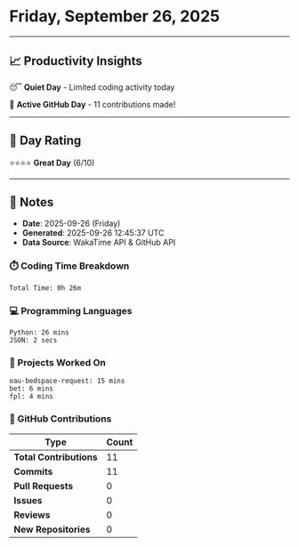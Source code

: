 # Friday, September 26, 2025

---

## 📈 Productivity Insights

😴 **Quiet Day** - Limited coding activity today

🚀 **Active GitHub Day** - 11 contributions made!

---

## 🎯 Day Rating

⭐⭐⭐⭐ **Great Day** (6/10)

---

## 📝 Notes

- **Date**: 2025-09-26 (Friday)
- **Generated**: 2025-09-26 12:45:37 UTC
- **Data Source**: WakaTime API & GitHub API


### ⏱️ Coding Time Breakdown

```
Total Time: 0h 26m
```

### 💻 Programming Languages

```
Python: 26 mins
JSON: 2 secs
```

### 📂 Projects Worked On

```
oau-bedspace-request: 15 mins
bet: 6 mins
fpl: 4 mins

```


### 🐙 GitHub Contributions

| Type | Count |
|------|-------|
| **Total Contributions** | 11 |
| **Commits** | 11 |
| **Pull Requests** | 0 |
| **Issues** | 0 |
| **Reviews** | 0 |
| **New Repositories** | 0 |

